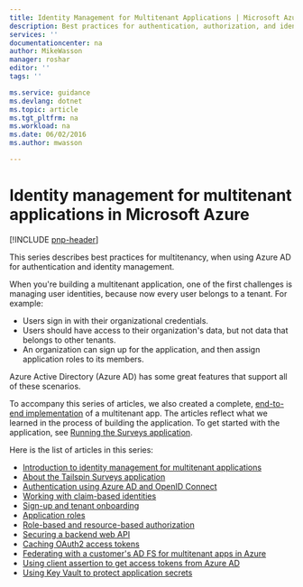 ```yaml
---
title: Identity Management for Multitenant Applications | Microsoft Azure
description: Best practices for authentication, authorization, and identity management in multitenant apps.
services: ''
documentationcenter: na
author: MikeWasson
manager: roshar
editor: ''
tags: ''

ms.service: guidance
ms.devlang: dotnet
ms.topic: article
ms.tgt_pltfrm: na
ms.workload: na
ms.date: 06/02/2016
ms.author: mwasson

---
```

# Identity management for multitenant applications in Microsoft Azure
[!INCLUDE [pnp-header](../../includes/guidance-pnp-header-include.md)]

This series describes best practices for multitenancy, when using Azure AD for authentication and identity management.

When you're building a multitenant application, one of the first challenges is managing user identities, because now every user belongs to a tenant. For example:

* Users sign in with their organizational credentials.
* Users should have access to their organization's data, but not data that belongs to other tenants.
* An organization can sign up for the application, and then assign application roles to its members.

Azure Active Directory (Azure AD) has some great features that support all of these scenarios.

To accompany this series of articles, we also created a complete, [end-to-end implementation](https://github.com/Azure-Samples/guidance-identity-management-for-multitenant-apps) of a multitenant app. The articles reflect what we learned in the process of building the application. To get started with the application, see [Running the Surveys application](https://github.com/Azure-Samples/guidance-identity-management-for-multitenant-apps/blob/master/docs/running-the-app.md).

Here is the list of articles in this series:

* [Introduction to identity management for multitenant applications](guidance-multitenant-identity-intro.md)
* [About the Tailspin Surveys application](guidance-multitenant-identity-tailspin.md)
* [Authentication using Azure AD and OpenID Connect](guidance-multitenant-identity-authenticate.md)
* [Working with claim-based identities](guidance-multitenant-identity-claims.md)
* [Sign-up and tenant onboarding](guidance-multitenant-identity-signup.md)
* [Application roles](guidance-multitenant-identity-app-roles.md)
* [Role-based and resource-based authorization](guidance-multitenant-identity-authorize.md)
* [Securing a backend web API](guidance-multitenant-identity-web-api.md)
* [Caching OAuth2 access tokens](guidance-multitenant-identity-token-cache.md)
* [Federating with a customer's AD FS for multitenant apps in Azure](guidance-multitenant-identity-adfs.md)
* [Using client assertion to get access tokens from Azure AD](guidance-multitenant-identity-client-assertion.md)
* [Using Key Vault to protect application secrets](guidance-multitenant-identity-keyvault.md)

[tailspin]: https://github.com/Azure-Samples/guidance-identity-management-for-multitenant-apps

